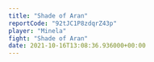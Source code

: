```yaml
---
title: "Shade of Aran"
reportCode: "92tJC1P8zdqrZ43p"
player: "Minela"
fight: "Shade of Aran"
date: 2021-10-16T13:08:36.936000+00:00
---
```

